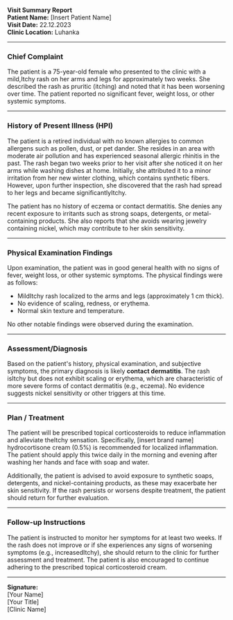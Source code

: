 

**Visit Summary Report**  
**Patient Name:** [Insert Patient Name]  
**Visit Date:** 22.12.2023  
**Clinic Location:** Luhanka  

---

### **Chief Complaint**  
The patient is a 75-year-old female who presented to the clinic with a mild,Itchy rash on her arms and legs for approximately two weeks. She described the rash as pruritic (itching) and noted that it has been worsening over time. The patient reported no significant fever, weight loss, or other systemic symptoms.

---

### **History of Present Illness (HPI)**  
The patient is a retired individual with no known allergies to common allergens such as pollen, dust, or pet dander. She resides in an area with moderate air pollution and has experienced seasonal allergic rhinitis in the past. The rash began two weeks prior to her visit after she noticed it on her arms while washing dishes at home. Initially, she attributed it to a minor irritation from her new winter clothing, which contains synthetic fibers. However, upon further inspection, she discovered that the rash had spread to her legs and became significantlyItchy.

The patient has no history of eczema or contact dermatitis. She denies any recent exposure to irritants such as strong soaps, detergents, or metal-containing products. She also reports that she avoids wearing jewelry containing nickel, which may contribute to her skin sensitivity.

---

### **Physical Examination Findings**  
Upon examination, the patient was in good general health with no signs of fever, weight loss, or other systemic symptoms. The physical findings were as follows:  
- MildItchy rash localized to the arms and legs (approximately 1 cm thick).  
- No evidence of scaling, redness, or erythema.  
- Normal skin texture and temperature.  

No other notable findings were observed during the examination.

---

### **Assessment/Diagnosis**  
Based on the patient's history, physical examination, and subjective symptoms, the primary diagnosis is likely **contact dermatitis**. The rash isItchy but does not exhibit scaling or erythema, which are characteristic of more severe forms of contact dermatitis (e.g., eczema). No evidence suggests nickel sensitivity or other triggers at this time.

---

### **Plan / Treatment**  
The patient will be prescribed topical corticosteroids to reduce inflammation and alleviate theItchy sensation. Specifically, [insert brand name] hydrocortisone cream (0.5%) is recommended for localized inflammation. The patient should apply this twice daily in the morning and evening after washing her hands and face with soap and water.

Additionally, the patient is advised to avoid exposure to synthetic soaps, detergents, and nickel-containing products, as these may exacerbate her skin sensitivity. If the rash persists or worsens despite treatment, the patient should return for further evaluation.

---

### **Follow-up Instructions**  
The patient is instructed to monitor her symptoms for at least two weeks. If the rash does not improve or if she experiences any signs of worsening symptoms (e.g., increasedItchy), she should return to the clinic for further assessment and treatment. The patient is also encouraged to continue adhering to the prescribed topical corticosteroid cream.

---

**Signature:**  
[Your Name]  
[Your Title]  
[Clinic Name]
